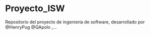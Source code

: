 # Proyecto_ISW
Repositorio del proyecto de ingeniería de software, desarrollado por @HenryPug @QApolo ,...

